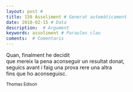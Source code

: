 ```yaml
---
layout: post #
title: 150 Assoliment # Generat automàticament
date: 2018-02-15 # Data
description:  # Argument
keywords: assoliment # Paraules clau
coments:  # Comentaris
---
```


Quan, finalment he decidit <br />
que mereix la pena aconseguir un resultat donat, <br />
seguics avant i faig una prova rere una altra <br />
fins que ho aconseguisc.

<small>Thomas Edison</small>
